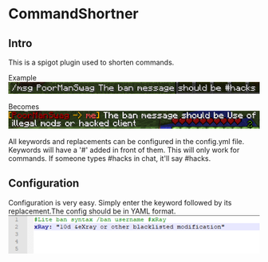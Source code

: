 # CommandShortner

## Intro
This is a spigot plugin used to shorten commands.

Example
![Alt Text](https://github.com/Exeton/CommandShortener/blob/master/Pictures/MessageA.PNG)

Becomes
![Alt Text](https://github.com/Exeton/CommandShortener/blob/master/Pictures/Message%20Result.PNG)


All keywords and replacements can be configured in the config.yml file. Keywords will have a '#' added in front of them. This will only work for commands. If someone types #hacks in chat, it'll say #hacks.
  
## Configuration

Configuration is very easy. Simply enter the keyword followed by its replacement.The config should be in YAML format.
![Alt Text](https://github.com/Exeton/CommandShortener/blob/master/Pictures/Config.PNG)
